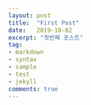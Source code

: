 ```yaml
---
layout: post
title:  "First Post"
date:   2019-10-02
excerpt: "첫번째 포스트"
tag:
- markdown 
- syntax
- sample
- test
- jekyll
comments: true
---
```



